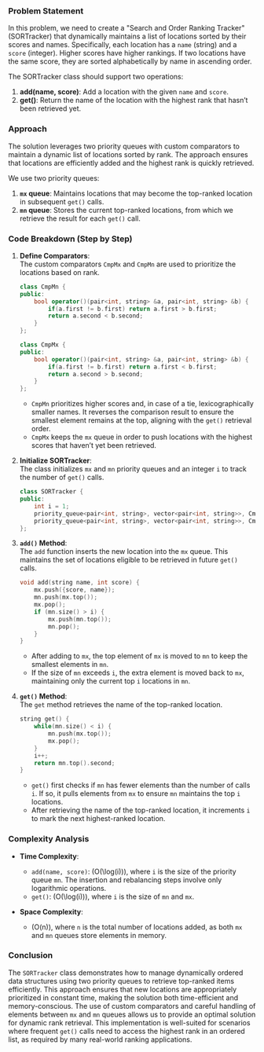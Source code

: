 ### Problem Statement

In this problem, we need to create a "Search and Order Ranking Tracker" (SORTracker) that dynamically maintains a list of locations sorted by their scores and names. Specifically, each location has a `name` (string) and a `score` (integer). Higher scores have higher rankings. If two locations have the same score, they are sorted alphabetically by name in ascending order.

The SORTracker class should support two operations:
1. **add(name, score)**: Add a location with the given `name` and `score`.
2. **get()**: Return the name of the location with the highest rank that hasn’t been retrieved yet.

### Approach

The solution leverages two priority queues with custom comparators to maintain a dynamic list of locations sorted by rank. The approach ensures that locations are efficiently added and the highest rank is quickly retrieved.

We use two priority queues:
1. **`mx` queue**: Maintains locations that may become the top-ranked location in subsequent `get()` calls.
2. **`mn` queue**: Stores the current top-ranked locations, from which we retrieve the result for each `get()` call.

### Code Breakdown (Step by Step)

1. **Define Comparators**:  
   The custom comparators `CmpMx` and `CmpMn` are used to prioritize the locations based on rank.

   ```cpp
   class CmpMn {
   public:
       bool operator()(pair<int, string> &a, pair<int, string> &b) {
           if(a.first != b.first) return a.first > b.first;
           return a.second < b.second;
       }
   };

   class CmpMx {
   public:
       bool operator()(pair<int, string> &a, pair<int, string> &b) {
           if(a.first != b.first) return a.first < b.first;
           return a.second > b.second;
       }
   };
   ```
   - `CmpMn` prioritizes higher scores and, in case of a tie, lexicographically smaller names. It reverses the comparison result to ensure the smallest element remains at the top, aligning with the `get()` retrieval order.
   - `CmpMx` keeps the `mx` queue in order to push locations with the highest scores that haven’t yet been retrieved.

2. **Initialize SORTracker**:  
   The class initializes `mx` and `mn` priority queues and an integer `i` to track the number of `get()` calls.

   ```cpp
   class SORTracker {
   public:
       int i = 1;
       priority_queue<pair<int, string>, vector<pair<int, string>>, CmpMx> mx;
       priority_queue<pair<int, string>, vector<pair<int, string>>, CmpMn> mn;
   };
   ```

3. **`add()` Method**:  
   The `add` function inserts the new location into the `mx` queue. This maintains the set of locations eligible to be retrieved in future `get()` calls.

   ```cpp
   void add(string name, int score) {
       mx.push({score, name});
       mn.push(mx.top());
       mx.pop();
       if (mn.size() > i) {
           mx.push(mn.top());
           mn.pop();
       }
   }
   ```
   - After adding to `mx`, the top element of `mx` is moved to `mn` to keep the smallest elements in `mn`.
   - If the size of `mn` exceeds `i`, the extra element is moved back to `mx`, maintaining only the current top `i` locations in `mn`.

4. **`get()` Method**:  
   The `get` method retrieves the name of the top-ranked location.

   ```cpp
   string get() {
       while(mn.size() < i) {
           mn.push(mx.top());
           mx.pop();
       }
       i++;
       return mn.top().second;
   }
   ```
   - `get()` first checks if `mn` has fewer elements than the number of calls `i`. If so, it pulls elements from `mx` to ensure `mn` maintains the top `i` locations.
   - After retrieving the name of the top-ranked location, it increments `i` to mark the next highest-ranked location.

### Complexity Analysis

- **Time Complexity**: 
  - `add(name, score)`: \(O(\log(i))\), where `i` is the size of the priority queue `mn`. The insertion and rebalancing steps involve only logarithmic operations.
  - `get()`: \(O(\log(i))\), where `i` is the size of `mn` and `mx`.

- **Space Complexity**: 
  - \(O(n)\), where `n` is the total number of locations added, as both `mx` and `mn` queues store elements in memory.

### Conclusion

The `SORTracker` class demonstrates how to manage dynamically ordered data structures using two priority queues to retrieve top-ranked items efficiently. This approach ensures that new locations are appropriately prioritized in constant time, making the solution both time-efficient and memory-conscious. The use of custom comparators and careful handling of elements between `mx` and `mn` queues allows us to provide an optimal solution for dynamic rank retrieval. This implementation is well-suited for scenarios where frequent `get()` calls need to access the highest rank in an ordered list, as required by many real-world ranking applications.